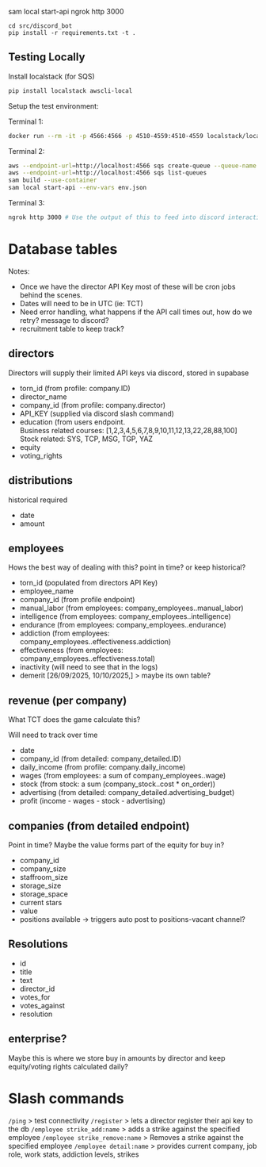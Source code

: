 sam local start-api
ngrok http 3000

```
cd src/discord_bot
pip install -r requirements.txt -t .
```

## Testing Locally

Install localstack (for SQS)

```sh
pip install localstack awscli-local
```

Setup the test environment:

Terminal 1:

```sh
docker run --rm -it -p 4566:4566 -p 4510-4559:4510-4559 localstack/localstack # "local" aws services on http://localhost:4566
```

Terminal 2:

```sh
aws --endpoint-url=http://localhost:4566 sqs create-queue --queue-name register-queue
aws --endpoint-url=http://localhost:4566 sqs list-queues
sam build --use-container
sam local start-api --env-vars env.json
```

Terminal 3:

```sh
ngrok http 3000 # Use the output of this to feed into discord interactions url
```

# Database tables

Notes: 
- Once we have the director API Key most of these will be cron jobs behind the scenes.
- Dates will need to be in UTC (ie: TCT)
- Need error handling, what happens if the API call times out, how do we retry? message to discord?
- recruitment table to keep track?

## directors

Directors will supply their limited API keys via discord, stored in supabase

- torn_id    	(from profile: company.ID)
- director_name
- company_id 	(from profile: company.director)
- API_KEY	(supplied via discord slash command)
- education	(from users endpoint.  
			Business related courses: [1,2,3,4,5,6,7,8,9,10,11,12,13,22,28,88,100]
			Stock related: SYS, TCP, MSG, TGP, YAZ
- equity
- voting_rights


## distributions

historical required

- date
- amount


## employees

Hows the best way of dealing with this? point in time? or keep historical?

- torn_id	(populated from directors API Key)
- employee_name
- company_id 	(from profile endpoint)
- manual_labor	(from employees: company_employees.<ID>.manual_labor)
- intelligence	(from employees: company_employees.<ID>.intelligence)
- endurance	(from employees: company_employees.<ID>.endurance)
- addiction	(from employees: company_employees.<ID>.effectiveness.addiction)
- effectiveness (from employees: company_employees.<ID>.effectiveness.total)
- inactivity	(will need to see that in the logs)
- demerit	[26/09/2025, 10/10/2025,] > maybe its own table?


## revenue (per company)

What TCT does the game calculate this?

Will need to track over time

- date
- company_id		(from detailed: company_detailed.ID)
- daily_income		(from profile: company.daily_income)
- wages			    (from employees: a sum of company_employees.<ID>.wage)
- stock			    (from stock: a sum (company_stock.<NAME>.cost * on_order))
- advertising		(from detailed: company_detailed.advertising_budget)
- profit            (income - wages - stock - advertising)


## companies (from detailed endpoint)

Point in time?
Maybe the value forms part of the equity for buy in?

- company_id
- company_size
- staffroom_size
- storage_size
- storage_space
- current stars
- value
- positions available -> triggers auto post to positions-vacant channel?

## Resolutions

- id
- title
- text
- director_id
- votes_for
- votes_against
- resolution

## enterprise?

Maybe this is where we store buy in amounts by director and keep equity/voting rights calculated daily?


# Slash commands

`/ping`      > test connectivity
`/register`  > lets a director register their api key to the db
`/employee strike_add:name` > adds a strike against the specified employee
`/employee strike_remove:name` > Removes a strike against the specified employee
`/employee detail:name` > provides current company, job role, work stats, addiction levels, strikes
